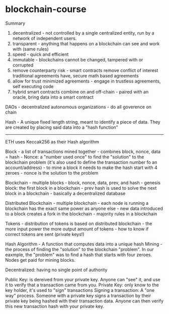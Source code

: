# blockchain-course

Summary
1. decentralized - not controlled by a single centralized entity, run by a network of independent users.
2. transparent - anything that happens on a blockchain can see and work with (same rules)
3. speed - quick and efficient
4. immutable - blockchains cannot be changed, tampered with or corrupted
5. remove counterparty risk - smart contracts remove conflict of interest traditional agreements have, secure math based agreements
6. allow for trust minimized agreements - engage in trustless agreements, self executing code
7. hybrid smart contracts combine on and off-chain - paired with an oracle, bring data into a smart contract

DAOs - decentralized autonomous organizations - do all goverence on chain

Hash - A unique fixed length string, meant to identify a piece of data. They are created by placing said data into a "hash function"

----------------------------------------------------------------------------------------------------------------------------------------------------------
ETH uses Keccak256 as their Hash algorithm 

Block - a list of transactions mined together
      - combines block, nonce, data = hash
      - Nonce: a "number used once" to find the "solution" to the blockchain problem (it's also used to define the transaction number fo an account/address)
      - to mine a block it needs to make the hash start with 4 zeroes 
      - nonce is the solution to the problem

Blockchain - multiple blocks
           - block, nonce, data, prev, and hash
           - genesis block: the first block in a blockchain
           - prev hash is used to solve the next block in a blockchain
           - basically a decentralized database

Distributed Blockchain - multiple blockchain
                       - each node is running a blockchain has the exact same power as anyone else
                       - new data introduced to a block creates a fork in the blockchain
                       - majority rules in a blockchain

Tokens - distribution of tokens is based on distributed blockchain
       - the more input power the more output amount of tokens
       - how to know if correct tokens are sent (private keys!)

Hash Algorithm - A function that computes data into a unique hash 
Mining - the process of finding the "solution" to the blockchain "problem".
In our eaxmple, the "problem" was to find a hash that starts with four zeroes.
Nodes get paid for mining blocks.

Decentralized: having no single point of authority

Public Key: is dereived from your private key. Anyone can "see" it, and use it to verify that a transaction came from you.
Private Key: only know to the key holder, it's used to "sign" transactions
Signing a transaction: A "one way" process. Someone with a private key signs a transaction by their private key being hashed with their transaction data.
                       Anyone can then verify this new transaction hash with your private key.


       
